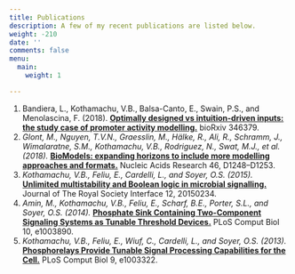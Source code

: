 ```yaml
---
title: Publications
description: A few of my recent publications are listed below.
weight: -210
date: ''
comments: false
menu:
  main:
    weight: 1

---
```

1. Bandiera, L., Kothamachu, V.B., Balsa-Canto, E., Swain, P.S., and Menolascina, F. (2018). [**Optimally designed vs intuition-driven inputs: the study case of promoter activity modelling.**](https://www.biorxiv.org/content/early/2018/06/14/346379) bioRxiv 346379.
2. _Glont, M., Nguyen, T.V.N., Graesslin, M., Hälke, R., Ali, R., Schramm, J., Wimalaratne, S.M., Kothamachu, V.B., Rodriguez, N., Swat, M.J., et al. (2018)._ [**BioModels: expanding horizons to include more modelling approaches and formats.**](https://academic.oup.com/nar/article/46/D1/D1248/4584626 "BioModels: expanding horizons to include more modelling approaches and formats.") Nucleic Acids Research 46, D1248–D1253.
3. _Kothamachu, V.B., Feliu, E., Cardelli, L., and Soyer, O.S. (2015)._ [**Unlimited multistability and Boolean logic in microbial signalling.**](http://rsif.royalsocietypublishing.org/content/12/108/20150234 "Unlimited multistability and Boolean logic in microbial signalling.") Journal of The Royal Society Interface 12, 20150234.
4. _Amin, M., Kothamachu, V.B., Feliu, E., Scharf, B.E., Porter, S.L., and Soyer, O.S. (2014)._  [**Phosphate Sink Containing Two-Component Signaling Systems as Tunable Threshold Devices.**](http://journals.plos.org/ploscompbiol/article?id=10.1371/journal.pcbi.1003890 "Phosphate Sink Containing Two-Component Signaling Systems as Tunable Threshold Devices. ")  PLoS Comput Biol 10, e1003890.
5. _Kothamachu, V.B., Feliu, E., Wiuf, C., Cardelli, L., and Soyer, O.S. (2013)._ [**Phosphorelays Provide Tunable Signal Processing Capabilities for the Cell.**](http://journals.plos.org/ploscompbiol/article?id=10.1371/journal.pcbi.1003322 "Phosphorelays Provide Tunable Signal Processing Capabilities for the Cell.") PLoS Comput Biol 9, e1003322.